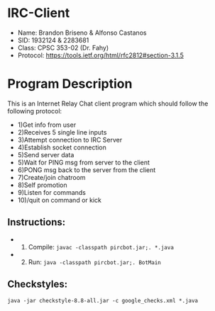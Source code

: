 # IRC-Client
* Name: Brandon Briseno & Alfonso Castanos
* SID: 1932124 & 2283681
* Class: CPSC 353-02 (Dr. Fahy)
* Protocol: https://tools.ietf.org/html/rfc2812#section-3.1.5

# Program Description
This is an Internet Relay Chat client program which should follow the following protocol:
*  1)Get info from user
*  2)Receives 5 single line inputs
*  3)Attempt connection to IRC Server
*  4)Establish socket connection
*  5)Send server data
*  5)Wait for PING msg from server to the client
*  6)PONG msg back to the server from the client
*  7)Create/join chatroom
*  8)Self promotion
*  9)Listen for commands
*  10)/quit on command or kick

## Instructions:
* 1) Compile: ```javac -classpath pircbot.jar;. *.java```
* 2) Run: ```java -classpath pircbot.jar;. BotMain```


## Checkstyles:
```java -jar checkstyle-8.8-all.jar -c google_checks.xml *.java```
